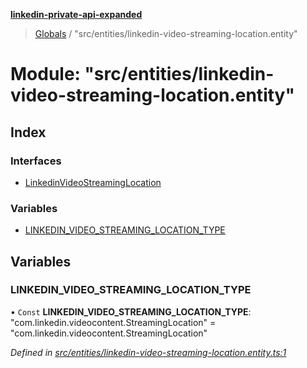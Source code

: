 **[linkedin-private-api-expanded](../README.md)**

> [Globals](../globals.md) / "src/entities/linkedin-video-streaming-location.entity"

# Module: "src/entities/linkedin-video-streaming-location.entity"

## Index

### Interfaces

* [LinkedinVideoStreamingLocation](../interfaces/_src_entities_linkedin_video_streaming_location_entity_.linkedinvideostreaminglocation.md)

### Variables

* [LINKEDIN\_VIDEO\_STREAMING\_LOCATION\_TYPE](_src_entities_linkedin_video_streaming_location_entity_.md#linkedin_video_streaming_location_type)

## Variables

### LINKEDIN\_VIDEO\_STREAMING\_LOCATION\_TYPE

• `Const` **LINKEDIN\_VIDEO\_STREAMING\_LOCATION\_TYPE**: \"com.linkedin.videocontent.StreamingLocation\" = "com.linkedin.videocontent.StreamingLocation"

*Defined in [src/entities/linkedin-video-streaming-location.entity.ts:1](https://github.com/khanhtranngoccva/linkedin-private-api/blob/e33dfd5/src/entities/linkedin-video-streaming-location.entity.ts#L1)*
